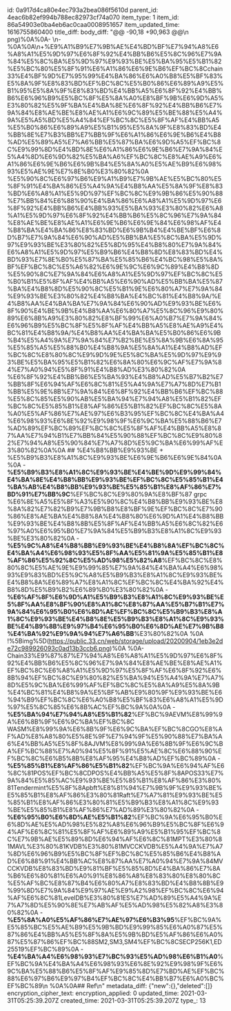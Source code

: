 id: 0a917d4ca80e4ec793a2bea086f5610d
parent_id: 4eac6b82ef994b788ec82973cf74a070
item_type: 1
item_id: 86a54903e0ba4eb6ac0caa0008951657
item_updated_time: 1616755860400
title_diff: 
body_diff: "@@ -90,18 +90,963 @@\\n png)%0A%0A- \\n-%0A%0A\\n+%E9%A1%B9%E7%9B%AE%E4%BD%BF%E7%94%A8%E6%A8%A1%E5%9D%97%E6%8F%92%E4%BB%B6%E5%8C%96%E7%9A%84%E5%8C%BA%E5%9D%97%E9%93%BE%E5%BA%95%E5%B1%82%E5%BC%80%E5%8F%91%E6%A1%86%E6%9E%B6%EF%BC%8Cchain33%E4%BF%9D%E7%95%99%E4%BA%86%E6%A0%B8%E5%BF%83%E5%8A%9F%E8%83%BD%EF%BC%8C%E5%B0%86%E6%89%A9%E5%B1%95%E5%8A%9F%E8%83%BD%E4%BB%A5%E6%8F%92%E4%BB%B6%E6%96%B9%E5%BC%8F%E5%8A%A0%E8%BF%9B%E6%9D%A5%E3%80%82%E5%9F%BA%E4%BA%8E%E6%8F%92%E4%BB%B6%E7%9A%84%E8%AE%BE%E8%AE%A1%E6%9C%89%E5%BE%88%E5%A4%9A%E5%A5%BD%E5%A4%84%EF%BC%8C%E5%8F%AF%E4%BB%A5%E5%B0%86%E6%89%A9%E5%B1%95%E5%8A%9F%E8%83%BD%E4%BB%8E%E7%B3%BB%E7%BB%9F%E6%A1%86%E6%9E%B6%E4%B8%AD%E5%89%A5%E7%A6%BB%E5%87%BA%E6%9D%A5%EF%BC%8C%E9%99%8D%E4%BD%8E%E6%A1%86%E6%9E%B6%E7%9A%84%E5%A4%8D%E6%9D%82%E5%BA%A6%EF%BC%8C%E8%AE%A9%E6%A1%86%E6%9E%B6%E6%9B%B4%E5%8A%A0%E5%AE%B9%E6%98%93%E5%AE%9E%E7%8E%B0%E3%80%82%0A  %E5%90%8C%E6%97%B6%E9%A1%B9%E7%9B%AE%E5%BC%80%E5%8F%91%E4%BA%86%E5%A4%9A%E4%B8%AA%E5%8A%9F%E8%83%BD%E6%A8%A1%E5%9D%97%EF%BC%8C%E9%9B%86%E5%90%88%E7%BB%84%E6%88%90%E4%BA%86%E6%A8%A1%E5%9D%97%E6%8F%92%E4%BB%B6%E4%BB%93%E5%BA%93%E3%80%82%E6%A8%A1%E5%9D%97%E6%8F%92%E4%BB%B6%E5%8C%96%E7%9A%84%E8%AE%BE%E8%AE%A1%E6%9E%B6%E6%9E%84%E6%98%AF%E4%B8%BA%E4%BA%86%E8%83%BD%E6%9B%B4%E4%BE%BF%E6%8D%B7%E7%9A%84%E6%90%AD%E5%BB%BA%E5%8C%BA%E5%9D%97%E9%93%BE%E3%80%82%E5%8D%95%E4%B8%80%E7%9A%84%E6%A8%A1%E5%9D%97%E5%B9%B6%E4%B8%8D%E8%83%BD%E4%BD%93%E7%8E%B0%E5%87%BA%E5%85%B6%E4%BC%98%E5%8A%BF%EF%BC%8C%E5%A6%82%E6%9E%9C%E6%9C%89%E4%B8%8D%E5%90%8C%E7%9A%84%E6%A8%A1%E5%9D%97%EF%BC%8C%E5%B0%B1%E5%8F%AF%E4%BB%A5%E6%90%AD%E5%BB%BA%E5%87%BA%E4%B8%8D%E5%90%8C%E5%B1%9E%E6%80%A7%E7%9A%84%E9%93%BE%E3%80%82%E4%B8%BA%E4%BC%81%E4%B8%9A/%E4%B8%AA%E4%BA%BA%E7%9A%84%E6%90%AD%E9%93%BE%E6%8F%90%E4%BE%9B%E4%B8%AA%E6%80%A7%E5%8C%96%E9%80%89%E6%8B%A9%E3%80%82%E8%BF%99%E6%A0%B7%E7%9A%84%E6%96%B9%E5%BC%8F%E5%8F%AF%E4%BB%A5%E8%AE%A9%E4%BC%81%E4%B8%9A/%E4%B8%AA%E4%BA%BA%E5%B0%86%E6%9B%B4%E5%A4%9A%E7%9A%84%E7%B2%BE%E5%8A%9B%E6%8A%95%E5%85%A5%E5%88%B0%E4%B8%9A%E5%8A%A1%E4%B8%AD%EF%BC%8C%E8%80%8C%E9%9D%9E%E5%8C%BA%E5%9D%97%E9%93%BE%E5%BA%95%E5%B1%82%E6%8A%80%E6%9C%AF%E7%9A%84%E7%A0%94%E5%8F%91%E4%B8%AD%E3%80%82%0A  %E6%8F%92%E4%BB%B6%E5%BA%93%E4%B8%AD%E5%B7%B2%E7%BB%8F%E6%94%AF%E6%8C%81%E5%A4%9A%E7%A7%8D%E7%B1%BB%E5%9E%8B%E7%9A%84%E6%8F%92%E4%BB%B6%EF%BC%88%E5%8C%85%E5%90%AB%E5%BA%94%E7%94%A8%E5%B1%82%EF%BC%8C%E5%85%B1%E8%AF%86%E5%B1%82%EF%BC%8C%E5%8A%A0%E5%AF%86%E7%AE%97%E6%B3%95%EF%BC%8C%E4%BA%A4%E6%98%93%E6%8E%92%E9%98%9F%E6%9C%BA%E5%88%B6%E7%AD%89%EF%BC%89%EF%BC%8C%E5%8F%AF%E4%BB%A5%E8%87%AA%E7%94%B1%E7%BB%84%E5%90%88%EF%BC%8C%E9%80%82%E7%94%A8%E5%90%84%E7%A7%8D%E5%9C%BA%E6%99%AF%E3%80%82%0A%0A  ## %E4%B8%BB%E9%93%BE + %E5%B9%B3%E8%A1%8C%E9%93%BE%E6%9E%B6%E6%9E%84%0A%0A  - **%E5%B9%B3%E8%A1%8C%E9%93%BE%E4%BE%9D%E9%99%84%E4%BA%8E%E4%B8%BB%E9%93%BE%EF%BC%8C%E5%85%B1%E4%BA%AB%E4%B8%BB%E9%93%BE%E5%85%B1%E8%AF%86%E7%BD%91%E7%BB%9C**%EF%BC%8C%E9%80%9A%E8%BF%87 grpc %E6%8E%A5%E5%8F%A3%E5%90%8C%E4%B8%BB%E9%93%BE%E8%8A%82%E7%82%B9%E7%9B%B8%E8%BF%9E%EF%BC%8C%E7%90%86%E8%AE%BA%E4%B8%8A%E4%B8%80%E6%9D%A1%E4%B8%BB%E9%93%BE%E4%B8%8B%E5%8F%AF%E4%BB%A5%E6%8C%82%E6%97%A0%E6%95%B0%E7%9A%84%E5%B9%B3%E8%A1%8C%E9%93%BE%E3%80%82%0A  - **%E5%9C%A8%E4%B8%BB%E9%93%BE%E4%B8%8A%EF%BC%8C%E4%BA%A4%E6%98%93%E5%8F%AA%E5%81%9A%E5%85%B1%E8%AF%86%E5%92%8C%E5%AD%98%E5%82%A8**%EF%BC%8C%E8%80%8C%E5%AE%9E%E9%99%85%E7%9A%84%E4%BA%A4%E6%98%93%E9%83%BD%E5%9C%A8%E5%B9%B3%E8%A1%8C%E9%93%BE%E4%B8%8A%E6%89%A7%E8%A1%8C%EF%BC%8C%E4%BA%92%E4%B8%8D%E5%B9%B2%E6%89%B0%E3%80%82%0A  - **%E6%AF%8F%E6%9D%A1%E5%B9%B3%E8%A1%8C%E9%93%BE%E5%8F%AA%E8%BF%90%E8%A1%8C%E8%87%AA%E5%B7%B1%E7%9A%84%E6%95%B0%E6%8D%AE%EF%BC%8C%E5%B9%B3%E8%A1%8C%E9%93%BE%E4%B8%8E%E5%B9%B3%E8%A1%8C%E9%93%BE%E4%B9%8B%E9%97%B4%E6%95%B0%E6%8D%AE%E7%9B%B8%E4%BA%92%E9%9A%94%E7%A6%BB**%E3%80%82%0A  %0A  !%5Bimg%5D(https://public.33.cn/web/storage/upload/20200904/1eb3e2de72c989926093c0ad13b3ccb6.png)%0A  %0A- Chain33%E9%87%87%E7%94%A8%E6%A8%A1%E5%9D%97%E6%8F%92%E4%BB%B6%E5%8C%96%E7%9A%84%E8%AE%BE%E8%AE%A1%EF%BC%8C%E6%A8%A1%E5%9D%97%E5%8F%AF%E6%8F%92%E6%8B%94%EF%BC%8C%E9%80%82%E5%BA%94%E5%A4%9A%E7%A7%8D%E5%9C%BA%E6%99%AF%EF%BC%8C%E5%8A%A9%E5%8A%9B%E4%BC%81%E4%B8%9A%E5%BF%AB%E9%80%9F%E9%93%BE%E6%94%B9%EF%BC%8C%E6%A0%B8%E5%BF%83%E6%A8%A1%E5%9D%97%E5%8C%85%E6%8B%AC%EF%BC%9A%0A%0A  - **%E5%BA%94%E7%94%A8%E5%B1%82**%EF%BC%9AEVM%E8%99%9A%E6%8B%9F%E6%9C%BA%EF%BC%8C WASM%E8%99%9A%E6%8B%9F%E6%9C%BA%EF%BC%8CGO%E8%AF%AD%E8%A8%80%E5%8E%9F%E7%94%9F%E5%90%88%E7%BA%A6%E4%BB%A5%E5%8F%8AJVM%E8%99%9A%E6%8B%9F%E6%9C%BA%EF%BC%88%E7%A0%94%E5%8F%91%E5%AE%8C%E6%88%90%EF%BC%8C%E6%B5%8B%E8%AF%95%E4%B8%AD%EF%BC%89%0A  - **%E5%85%B1%E8%AF%86%E5%B1%82**%EF%BC%9A%E6%94%AF%E6%8C%81POS%EF%BC%8CDPOS%E4%BB%A5%E5%8F%8APOS33%E7%9A%84%E5%85%AC%E9%93%BE%E5%85%B1%E8%AF%86%E3%80%81Tendermint%E5%8F%8Apbft%E8%81%94%E7%9B%9F%E9%93%BE%E5%85%B1%E8%AF%86%E3%80%81Raft%E7%A7%81%E9%93%BE%E5%85%B1%E8%AF%86%E3%80%81%E5%B9%B3%E8%A1%8C%E9%93%BE%E5%85%B1%E8%AF%86%E7%AD%89%E3%80%82%0A  - **%E6%95%B0%E6%8D%AE%E5%B1%82**%EF%BC%9A%E6%95%B0%E6%8D%AE%E5%AD%98%E5%82%A8%E6%96%B9%E5%BC%8F%E6%94%AF%E6%8C%81%E5%8F%AF%E6%89%A9%E5%B1%95%EF%BC%8C%E7%9B%AE%E5%89%8D%E6%94%AF%E6%8C%81MPT%E3%80%81MAVL%E3%80%81KVDB%E3%80%81MVCCKVDB%E5%A4%9A%E7%A7%8D%E6%96%B9%E5%BC%8F%EF%BC%8C%E5%85%B6%E4%B8%AD%E6%88%91%E4%BB%AC%E8%87%AA%E7%A0%94%E7%9A%84MVCCKVDB%E8%83%BD%E9%81%BF%E5%85%8D%E4%BA%86%E7%8A%B6%E6%80%81%E6%A0%91%E8%86%A8%E8%83%80%E8%80%8C%E5%AF%BC%E8%87%B4%E6%80%A7%E8%83%BD%E4%B8%8B%E9%99%8D%E7%9A%84%E9%97%AE%E9%A2%98%EF%BC%8C%E6%94%AF%E6%8C%81LevelDB%E3%80%81ES%E7%AD%89%E5%A4%9A%E7%A7%8D%E5%90%8E%E7%AB%AF%E5%AD%98%E5%82%A8%E3%80%82%0A  - **%E5%8A%A0%E5%AF%86%E7%AE%97%E6%B3%95**%EF%BC%9A%E5%85%BC%E5%AE%B9%E5%9B%BD%E9%99%85%E6%A0%87%E5%87%86%E4%BB%A5%E5%8F%8A%E5%9B%BD%E5%AF%86%E6%A0%87%E5%87%86%EF%BC%88SM2,SM3,SM4%EF%BC%8CSECP256K1,ED25519%EF%BC%89%0A  - **%E4%BA%A4%E6%98%93%E7%BC%93%E5%AD%98%E6%B1%A0**%EF%BC%9A%E4%BA%A4%E6%98%93%E6%8E%92%E9%98%9F%E6%9C%BA%E5%88%B6%E5%8F%AF%E9%85%8D%E7%BD%AE%EF%BC%88%E6%97%B6%E9%97%B4%EF%BC%8C%E4%BB%B7%E6%A0%BC%EF%BC%89\\n %0A%0A## Ref\\n"
metadata_diff: {"new":{},"deleted":[]}
encryption_cipher_text: 
encryption_applied: 0
updated_time: 2021-03-31T05:25:39.207Z
created_time: 2021-03-31T05:25:39.207Z
type_: 13